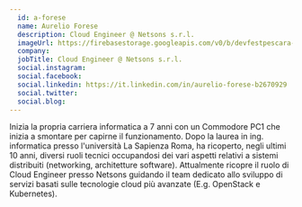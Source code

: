 ```yaml
---
  id: a-forese
  name: Aurelio Forese
  description: Cloud Engineer @ Netsons s.r.l.
  imageUrl: https://firebasestorage.googleapis.com/v0/b/devfestpescara-2023.appspot.com/o/speakers%2Fa-forese.png?alt=media&token=2ddf1085-c290-4f21-a9ad-b77256134309
  company: 
  jobTitle: Cloud Engineer @ Netsons s.r.l.
  social.instagram: 
  social.facebook: 
  social.linkedin: https://it.linkedin.com/in/aurelio-forese-b2670929
  social.twitter: 
  social.blog: 
---
```

Inizia la propria carriera informatica a 7 anni con un Commodore PC1 che inizia a smontare per capirne il funzionamento.
Dopo la laurea in ing. informatica presso l'università La Sapienza Roma, ha ricoperto, negli ultimi 10 anni, diversi ruoli tecnici occupandosi dei vari aspetti relativi a sistemi distribuiti (networking, architetture software). 
Attualmente ricopre il ruolo di Cloud Engineer presso Netsons guidando il team dedicato allo sviluppo di servizi basati sulle tecnologie cloud più avanzate (E.g. OpenStack e Kubernetes).

  